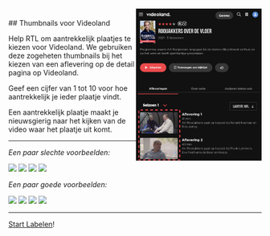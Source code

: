 <img width="250" src="/images/thumnails.jpg" style="float: right; margin-top: -20px;" />
## Thumbnails voor Videoland

Help RTL om aantrekkelijk plaatjes te kiezen voor Videoland. We gebruiken deze zogeheten thumbnails bij het kiezen van een aflevering op de detail pagina op Videoland.

Geef een cijfer van 1 tot 10 voor hoe aantrekkelijk je ieder plaatje vindt.

Een aantrekkelijk plaatje maakt je nieuwsgierig naar het kijken van de video waar het plaatje uit komt.

* * *

*Een paar slechte voorbeelden:*

<img width="240" src="https://img.cdn.smartvod.com/smartvod/images/videoland/stills/154b3142226eeb21be66b9248d79aecce9948f89/250.jpg" />
<img width="240" src="https://img.cdn.smartvod.com/smartvod/images/videoland/stills/042b7576c48d9249ef5feca8b3b0b3d423c2ee53/1750.jpg" />
<img width="240" src="https://img.cdn.smartvod.com/smartvod/images/videoland/stills/4dc218e82f4ff92f6a68b1c54da13ff3780b279c/550.jpg" />
<img width="240" src="https://img.cdn.smartvod.com/smartvod/images/videoland/stills/5369f022e4ee9a743c2e8d8c341e81e253817ad6/2050.jpg" />

*Een paar goede voorbeelden:*

<img width="240" src="https://img.cdn.smartvod.com/smartvod/images/videoland/stills/7c7222713a0a10b4504d9acecfc350f5b7d5e1c8/750.jpg" />
<img width="240" src="https://img.cdn.smartvod.com/smartvod/images/videoland/stills/f65b5cb659193c96705b3a7cca20fe7dbfa192f5/2750.jpg" />
<img width="240" src="https://img.cdn.smartvod.com/smartvod/images/videoland/stills/8dcc940f432c773ef66d952eb0d97ed9f1c2da88/3750.jpg" />
<img width="240" src="https://img.cdn.smartvod.com/smartvod/images/videoland/stills/d09822a2c1dfca66c4d301e698dcdabbc3dd00e3/1850.jpg" />

* * *

[Start Labelen](https://app.labelbox.com/go-label/ckmp1sopaykza070946y9aoze)!
